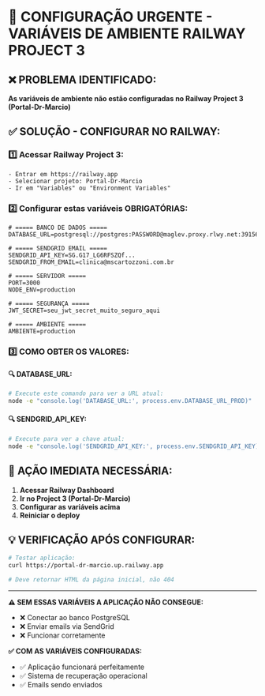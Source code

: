 # 🔧 CONFIGURAÇÃO URGENTE - VARIÁVEIS DE AMBIENTE RAILWAY PROJECT 3

## ❌ PROBLEMA IDENTIFICADO:
**As variáveis de ambiente não estão configuradas no Railway Project 3 (Portal-Dr-Marcio)**

## ✅ SOLUÇÃO - CONFIGURAR NO RAILWAY:

### 1️⃣ Acessar Railway Project 3:
```
- Entrar em https://railway.app
- Selecionar projeto: Portal-Dr-Marcio
- Ir em "Variables" ou "Environment Variables"
```

### 2️⃣ Configurar estas variáveis OBRIGATÓRIAS:

```env
# ===== BANCO DE DADOS =====
DATABASE_URL=postgresql://postgres:PASSWORD@maglev.proxy.rlwy.net:39156/railway

# ===== SENDGRID EMAIL =====
SENDGRID_API_KEY=SG.G17_LG6RFSZQf...
SENDGRID_FROM_EMAIL=clinica@mscartozzoni.com.br

# ===== SERVIDOR =====
PORT=3000
NODE_ENV=production

# ===== SEGURANÇA =====
JWT_SECRET=seu_jwt_secret_muito_seguro_aqui

# ===== AMBIENTE =====
AMBIENTE=production
```

### 3️⃣ COMO OBTER OS VALORES:

#### 🔍 DATABASE_URL:
```bash
# Execute este comando para ver a URL atual:
node -e "console.log('DATABASE_URL:', process.env.DATABASE_URL_PROD)"
```

#### 🔍 SENDGRID_API_KEY:
```bash
# Execute para ver a chave atual:
node -e "console.log('SENDGRID_API_KEY:', process.env.SENDGRID_API_KEY)"
```

## 🚨 AÇÃO IMEDIATA NECESSÁRIA:

1. **Acessar Railway Dashboard**
2. **Ir no Project 3 (Portal-Dr-Marcio)**
3. **Configurar as variáveis acima**
4. **Reiniciar o deploy**

## 💡 VERIFICAÇÃO APÓS CONFIGURAR:

```bash
# Testar aplicação:
curl https://portal-dr-marcio.up.railway.app

# Deve retornar HTML da página inicial, não 404
```

---

**⚠️ SEM ESSAS VARIÁVEIS A APLICAÇÃO NÃO CONSEGUE:**
- ❌ Conectar ao banco PostgreSQL
- ❌ Enviar emails via SendGrid  
- ❌ Funcionar corretamente

**✅ COM AS VARIÁVEIS CONFIGURADAS:**
- ✅ Aplicação funcionará perfeitamente
- ✅ Sistema de recuperação operacional
- ✅ Emails sendo enviados
